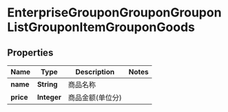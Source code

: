 # EnterpriseGrouponGrouponGrouponListGrouponItemGrouponGoods

## Properties
Name | Type | Description | Notes
------------ | ------------- | ------------- | -------------
**name** | **String** | 商品名称 | 
**price** | **Integer** | 商品金额(单位分) | 
